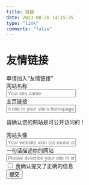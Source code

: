 ```yaml
---
title: 链接
date: 2023-08-20 14:15:35
type: "link"
comments: "false"
---
```


# 友情链接

<div id="qexo-friends"></div>
<link rel="stylesheet" href="https://unpkg.com/qexo-static@1.6.0/hexo/friends.css"/>

<script src="https://unpkg.com/qexo-static@1.6.0/hexo/friends.js"></script>
<script>loadQexoFriends("qexo-friends", "http://qexo.server.mariozzj.com")</script>

<link rel="stylesheet" href="https://unpkg.com/apursuer-qexo-friend-links@1.0.2/apursuer-hexo-friend-links.css"/>

<article class="message is-info">
    <div class="message-header">
        申请加入“友情链接”
    </div>
    <div class="message-body">
        <div class="form-ask-friend">
            <div class="field">
                <label class="label">网站名称</label>
                <div class="control has-icons-left">
                    <input class="input" type="text" placeholder="Your site name" id="friend-name" required>
                    <span class="icon is-small is-left">
                        <i class="fas fa-signature"></i>
                    </span>
                </div>
            </div>
            <div class="field">
                <label class="label">主页链接</label>
            <div class="control has-icons-left">
                <input class="input" type="url" placeholder="A link to your site's homepage" id="friend-link" required>
                <span class="icon is-small is-left">
                    <i class="fas fa-link"></i>
                </span>
            </div>
            <p class="help ">请确认您的网站是可公开访问的！</p>
            </div>
            <div class="field">
                <label class="label">网站头像</label>
                <div class="control has-icons-left">
                    <input class="input" type="url" placeholder="Your website icon (as round as possible)" id="friend-icon" required>
                    <span class="icon is-small is-left">
                        <i class="fas fa-image"></i>
                    </span>
                </div>
            </div>
            <div class="field">
                <label class="label">一句话描述你的网站</label>
                <div class="control has-icons-left">
                    <input class="input" type="text" placeholder="Please describe your site in one sentence." id="friend-des" required>
                    <span class="icon is-small is-left">
                        <i class="fas fa-info"></i>
                    </span>
                </div>
            </div>
            <div class="field">
                <div class="control">
                    <label class="checkbox">
                        <input type="checkbox" id="friend-check"/> 我确认提交了正确的信息
                    </label>
                </div>
            </div>
            <div class="field is-grouped">
                <div class="control">
                    <button class="button is-info" type="submit" onclick="askFriend(event)">提交</button>
                </div>
            </div>
        </div>
    </div>
</article>
<script src="https://recaptcha.net/recaptcha/api.js?render=6LefAr4nAAAAABugeVZMNERFK29aMvRs44_BEGqi"></script>
<script src="https://cdn.bootcss.com/jquery/1.12.4/jquery.min.js"></script>
<script>
function TestUrl(url) {
    var Expression=/http(s)?:\/\/([\w-]+\.)+[\w-]+(\/[\w- .\/?%&=]*)?/;
    var objExp=new RegExp(Expression);
    if(objExp.test(url) != true){
        return false;
    }
    return true;
}
function askFriend (event) {
    let check = $("#friend-check").is(":checked");
    let name = $("#friend-name").val();
    let url = $("#friend-link").val();
    let image = $("#friend-icon").val();
    let des = $("#friend-des").val();
    if(!check){
        alert("请确认你没有发送错误信息！");
        return;
    }
    if(!(name&&url&&image&&des)){
        alert("必填信息不完整！");
        return;
    }
    if (!(TestUrl(url))){
        alert("URL 格式错误！请注意包括 HTTP 协议头！");
        return;
    }
    if (!(TestUrl(image))){
        alert("图片 URL 格式错误！请注意包括 HTTP 协议头！");
        return;
    }
    event.target.classList.add('is-loading');
    grecaptcha.ready(function() {
          grecaptcha.execute('6LefAr4nAAAAABugeVZMNERFK29aMvRs44_BEGqi', {action: 'submit'}).then(function(token) {
              $.ajax({
                type: 'get',
                cache: false,
                url: url,
                dataType: "jsonp",
                async: false,
                processData: false,
                //timeout:10000, 
                complete: function (data) {
                    if(data.status==200){
                    $.ajax({
                        type: 'POST',
                        dataType: "json",
                        data: {
                            "name": name,
                            "url": url,
                            "image": image,
                            "description": des,
                            "verify": token,
                        },
                        url: 'https://qexo.server.mariozzj.cn/pub/ask_friend/',
                        success: function (data) {
                            alert(data.msg);
                        }
                    });}
                    else{
                        alert("The URL cannot be reached!");
                    }
                    event.target.classList.remove('is-loading');
                }
          });
        });
    });
}
</script>

